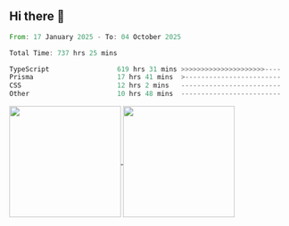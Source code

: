 ## Hi there 👋
<!--START_SECTION:waka-->

```rust
From: 17 January 2025 - To: 04 October 2025

Total Time: 737 hrs 25 mins

TypeScript                 619 hrs 31 mins >>>>>>>>>>>>>>>>>>>>>----   82.80 %
Prisma                     17 hrs 41 mins  >------------------------   02.37 %
CSS                        12 hrs 2 mins   -------------------------   01.61 %
Other                      10 hrs 48 mins  -------------------------   01.44 %
```

<!--END_SECTION:waka-->

<a href="https://github.com/anuraghazra/github-readme-stats">
  <img height=200 align="center" src="https://github-readme-stats.vercel.app/api/top-langs/?username=paulgeorge35&layout=donut&langs_count=5&theme=transparent" />
</a>
<a href="https://github.com/anuraghazra/convoychat">
  <img height=200 align="center" src="https://github-readme-stats.vercel.app/api?username=paulgeorge35&show_icons=true&show=prs_merged&theme=transparent&rank_icon=github" />
</a>
